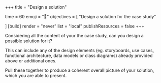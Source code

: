 +++
title = "Design a solution"

time = 60
emoji = "🤖"
objectives = [
    "Design a solution for the case study"

]
[build]
  render = "never"
  list = "local"
  publishResources = false
+++

Considering all the content of your the case study, can you design a possible solution for it? 
 
This can include any of the design elements (eg. storyboards, use cases, functional architecture, data models or class diagrams) already provided above or additional ones. 

Pull these together to produce a coherent overall picture of your solution, which you are able to present.


